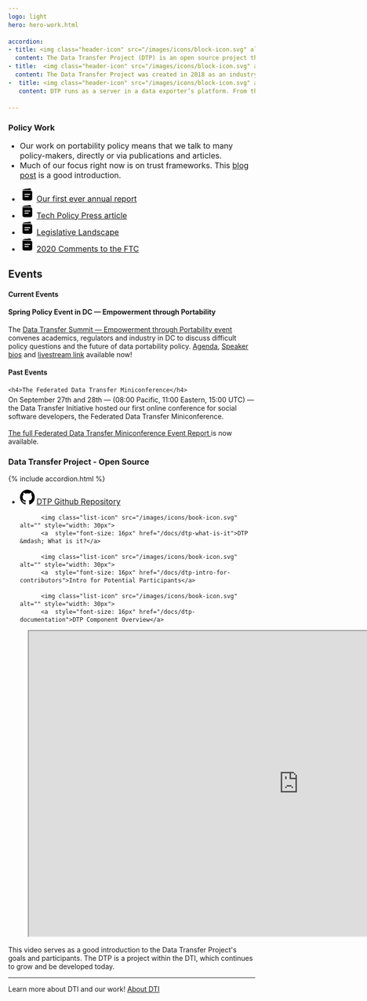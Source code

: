 ```yaml
---
logo: light
hero: hero-work.html

accordion:
- title: <img class="header-icon" src="/images/icons/block-icon.svg" alt="" height="40" /><b>Building on Existing APIs</b>
  content: The Data Transfer Project (DTP) is an open source project that uses services’ existing APIs and authorization mechanisms to access data. It then uses service specific adapters to transfer that data into a common format, and then back into the new service’s API. DTP continues to be developed and grow today.
- title:  <img class="header-icon" src="/images/icons/block-icon.svg" alt="" height="40" /> <b>History</b>
  content: The Data Transfer Project was created in 2018 as an industry collaboration with a mission of enabling users to complete simple, fast, and secure data transfers directly between services. Since its creation, the project has built an open source technology framework that powers direct data transfer features within Google Takeout, Facebook’s Transfer your Information, and Apple’s Data and Privacy page, as well as software libraries that connect to over a dozen additional services..
-  title: <img class="header-icon" src="/images/icons/block-icon.svg" alt="" height="40" /><b> How it Works</b>
   content: DTP runs as a server in a data exporter’s platform. From there, it makes it easier for the data exporter to offer destinations for porting, exporting or backing up data, even in large volume. In turn this allows people to switch services or try new and innovative products. Without DTP, transferring a copy of data from one service to another can be a time consuming process, requiring a user to download a copy of their data to a local device and re-upload it to a new service. This can be particularly challenging for mobile-only users, those with limited bandwidth, and in markets where people pay-as-they-go for data usage. Direct service-to-service portability removes the need for local device storage and transfer -– enabling users to move their data directly between services.

---
```


<section>
  <h3>Policy Work</h3>

  <div class="our-work-intro-container">
    <ul class="our-work-intro">
      <li style="font-size: 16px">
        Our work on portability policy means that we talk to many policy-makers, directly or via
        publications and articles.
      </li>
      <li style="font-size: 16px">Much of our focus right now is on trust frameworks.  This <a href="/blog/2023/11/07/framework-trust">blog post</a> is a good introduction.
      </li>
    </ul>
    <nav class="our-work-nav">
      <ul class="work-nav-list">
        <li>
          <img class="list-icon" src="/images/icons/book-icon.svg" alt="" style="width: 30px">
          <a style="font-size: 16px" href="/assets/DTI-Annual-Report-2023.pdf">Our first ever annual report</a> 
        </li>  
        <li>
          <img class="list-icon" src="/images/icons/book-icon.svg" alt="" style="width: 30px">
          <a style="font-size: 16px" href="/assets/TPP-direct-data-transfers.pdf">Tech Policy Press article</a> 
        </li>
        <li>
          <img class="list-icon" src="/images/icons/book-icon.svg" alt="" style="width: 30px">
          <a style="font-size: 16px" href="assets/dti-leglandscape.pdf">Legislative Landscape</a>
        </li>
        <li>
          <img class="list-icon" src="/images/icons/book-icon.svg" alt="" style="width: 30px">
          <a style="font-size: 16px" href="https://www.regulations.gov/document/FTC-2020-0062-0010" rel="noopener nofollow" target="_blank">2020 Comments to the FTC</a>
        </li>
      </ul>
    </nav>
  </div>

</section>

<section class="slanted-background ourwork-container" style="--slanted-bg-color: var(--light-green)">
  <h2>Events</h2>
  <h4>Current Events</h4>

  <div>
    <h4>
      Spring Policy Event in DC &mdash; Empowerment through Portability
    </h4>
    <p>
      The <a href="/docs/feb29summit.html">Data Transfer Summit &mdash; Empowerment through Portability event</a> convenes academics, regulators and industry in DC to discuss difficult policy questions and the future of data portability policy.  <a href="/docs/feb29summitagenda">Agenda</a>, <a href="/docs/feb29summitspeakers">Speaker bios</a> and <a href="">livestream link</a> available now!
    </p>
  </div>
  <h4>Past Events</h4>

    <h4>The Federated Data Transfer Miniconference</h4>

 <div style="margin-top: -10px">
    <p>
      On September 27th and 28th &mdash; (08:00 Pacific, 11:00 Eastern, 15:00 UTC) &mdash; the Data Transfer Initiative hosted our first online conference for social software developers, the Federated Data Transfer Miniconference.
   <br/> <br/>
      <a href="/docs/dtp-federated-miniconference-report">
        The full Federated Data Transfer Miniconference Event Report
      </a> is now available.
    </p>
  </div>
</section>



<section>
  <h3 class="our-work-h3">
    Data Transfer Project - Open Source</h3>
{% include accordion.html %}



  <div class="our-work-intro-container">
       <nav class="our-work-nav">
        <ul class="work-nav-list">
         <li>
<img class="list-icon" src="/images/icons/github-solid.svg" alt=""  style="width: 30px">
          <a style="font-size: 16px" href="https://github.com/dtinit" rel="noopener nofollow" target="_blank">DTP Github Repository</a>

          <img class="list-icon" src="/images/icons/book-icon.svg" alt="" style="width: 30px">
          <a  style="font-size: 16px" href="/docs/dtp-what-is-it">DTP &mdash; What is it?</a>
      
          <img class="list-icon" src="/images/icons/book-icon.svg" alt="" style="width: 30px">
          <a  style="font-size: 16px" href="/docs/dtp-intro-for-contributors">Intro for Potential Participants</a>
      
          <img class="list-icon" src="/images/icons/book-icon.svg" alt="" style="width: 30px">
          <a  style="font-size: 16px" href="/docs/dtp-documentation">DTP Component Overview</a>
</li>
      </ul>
    </nav>
  </div>



</section>

<section class="slanted-background">
  <figure class="video-wrapper">
    <iframe class="video-embed" width="1100" height="622" src="https://www.youtube-nocookie.com/embed/_mVhmDnhrWo?si=BYbCUhmeT34HCHwQ" title="YouTube video player that plays a video describing the Data Transfer Project" allow="accelerometer; clipboard-write; encrypted-media; gyroscope; picture-in-picture; web-share" allowfullscreen></iframe>
  </figure>
  <figcaption class="video-description">
    This video serves as a good introduction to the Data Transfer Project's goals and participants. The DTP is a project within the DTI, which continues to grow and be developed today.
  </figcaption>
</section>


<hr/>

<p class="home-learn-more"> 
  <span>
		Learn more about DTI and our work!
	</span>
	<a class="button" href="/about">About DTI</a>
</p>

